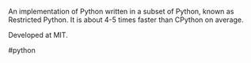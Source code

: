 An implementation of Python written in a subset of Python, known as Restricted Python. It is about 4-5 times faster than CPython on average.

Developed at MIT.

#python